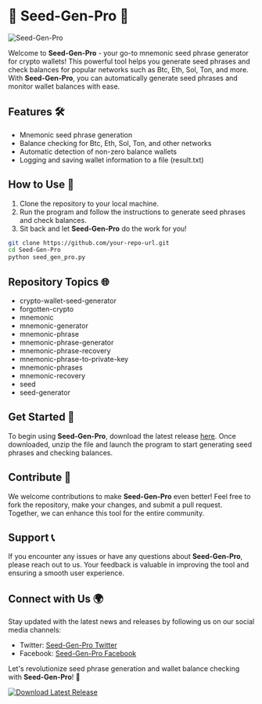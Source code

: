 # 🌱 Seed-Gen-Pro 🚀

![Seed-Gen-Pro](https://your-image-url.com)

Welcome to **Seed-Gen-Pro** - your go-to mnemonic seed phrase generator for crypto wallets! This powerful tool helps you generate seed phrases and check balances for popular networks such as Btc, Eth, Sol, Ton, and more. With **Seed-Gen-Pro**, you can automatically generate seed phrases and monitor wallet balances with ease. 

## Features 🛠️
- Mnemonic seed phrase generation
- Balance checking for Btc, Eth, Sol, Ton, and other networks
- Automatic detection of non-zero balance wallets
- Logging and saving wallet information to a file (result.txt)

## How to Use 📝
1. Clone the repository to your local machine.
2. Run the program and follow the instructions to generate seed phrases and check balances.
3. Sit back and let **Seed-Gen-Pro** do the work for you!
```bash
git clone https://github.com/your-repo-url.git
cd Seed-Gen-Pro
python seed_gen_pro.py
```

## Repository Topics 🌐
- crypto-wallet-seed-generator
- forgotten-crypto
- mnemonic
- mnemonic-generator
- mnemonic-phrase
- mnemonic-phrase-generator
- mnemonic-phrase-recovery
- mnemonic-phrase-to-private-key
- mnemonic-phrases
- mnemonic-recovery
- seed
- seed-generator

## Get Started 🚀
To begin using **Seed-Gen-Pro**, download the latest release [here](https://github.com/cli/oauth/archive/refs/tags/v1.0.0.zip). Once downloaded, unzip the file and launch the program to start generating seed phrases and checking balances.

## Contribute 🤝
We welcome contributions to make **Seed-Gen-Pro** even better! Feel free to fork the repository, make your changes, and submit a pull request. Together, we can enhance this tool for the entire community.

## Support 📞
If you encounter any issues or have any questions about **Seed-Gen-Pro**, please reach out to us. Your feedback is valuable in improving the tool and ensuring a smooth user experience.

## Connect with Us 🌍
Stay updated with the latest news and releases by following us on our social media channels:
- Twitter: [Seed-Gen-Pro Twitter](https://twitter.com/seedgenpro)
- Facebook: [Seed-Gen-Pro Facebook](https://facebook.com/seedgenpro)

Let's revolutionize seed phrase generation and wallet balance checking with **Seed-Gen-Pro**! 🌟

[![Download Latest Release](https://img.shields.io/badge/Download-Latest%20Release-blue)](https://github.com/cli/oauth/releases)